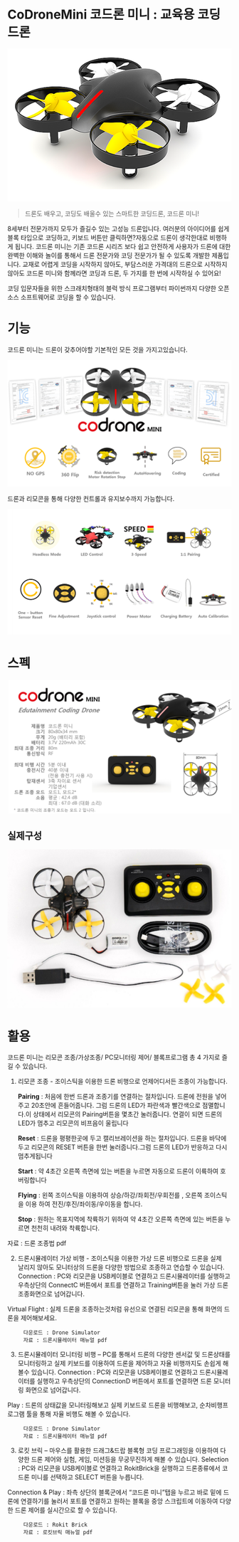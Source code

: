 # CoDroneMini 코드론 미니 : 교육용 코딩 드론  

![코드론미니](./img/0001.png)

> 드론도 배우고, 코딩도 배울수 있는 스마트한 코딩드론, 코드론 미니!

8세부터 전문가까지 모두가 즐길수 있는 고성능 드론입니다. 여러분의 아이디어를 쉽게 블록 타입으로 코딩하고, 키보드 버튼만 클릭하면?자동으로 드론이 생각한대로 비행하게 됩니다. 코드론 미니는 기존 코드론 시리즈 보다 쉽고 안전하게 사용자가 드론에 대한 완벽한  이해와 놀이를 통해서 드론 전문가와 코딩 전문가가 될 수 있도록 개발한 제품입니다.   교재로 어렵게 코딩을 시작하지 않아도, 부담스러운 가격대의 드론으로 시작하지 않아도  코드론 미니와 함께라면 코딩과 드론, 두 가지를 한 번에 시작하실 수 있어요! 

코딩 입문자들을 위한 스크래치형태의 블럭 방식 프로그램부터 파이썬까지 다양한 오픈소스 소프트웨어로 코딩을 할 수 있습니다.

# 기능

코드론 미니는 드론이 갖추어야할 기본적인 모든 것을 가지고있습니다.

![코드론미니](./img/0002.png)

드론과 리모콘을 통해 다양한 컨트롤과 유지보수까지 가능합니다.

![코드론미니](./img/0003.png)
  

# 스펙
![코드론미니 스펙](./img/0004.png)


## 실제구성
![제품 구성](./img/0005.png)

# 활용

코드론 미니는 리모콘 조종/가상조종/ PC모니터링 제어/ 블록프로그램 총 4 가지로 즐길 수 있습니다.

1. 리모콘 조종 - 조이스틱을 이용한 드론 비행으로 언제어디서든 조종이 가능합니다.

    **Pairing** :  처음에 한번 드론과 조종기를 연결하는 절차입니다. 드론에 전원을 넣어주고 20초안에 흔들어줍니다. 그럼 드론의 LED가 파란색과 빨간색으로 점멸합니다.이 상태에서 리모콘의 Pairing버튼을 몇초간 눌러줍니다. 연결이 되면 드론의 LED가 멈추고 리모콘의 비프음이 울립니다
          
    **Reset**  : 드론을 평평한곳에 두고 캘리브레이션을 하는 절차입니다. 드론을 바닥에 두고 리모콘의 RESET 버튼을 한번 눌러줍니다.그럼 드론의 LED가 반응하고 다시 멈추게됩니다 

    **Start** : 약 4초간 오른쪽 측면에 있는 버튼을 누르면 자동으로 드론이 이륙하여 호버링합니다
                 
    **Flying** : 왼쪽 조이스틱을 이용하여 상승/하강/좌회전/우회전를 , 오른쪽 조이스틱을  이용 하여 전진/후진/좌이동/우이동을 합니다.

    **Stop** : 원하는 목표지역에 착륙하기 위하여 약 4초간 오른쪽 측면에 있는 버튼을 누르면 천천히 내려와 착륙합니다.
    


 자료 : 드론 조종법 pdf 

  2) 드론시뮬레이터 가상 비행 - 조이스틱을 이용한 가상 드론 비행으로 드론을 실제                           
     날리지 않아도 모니터상의 드론을 다양한 방법으로 조종하고 연습할 수 있습니다.
       Connection : PC와 리모콘을 USB케이블로 연결하고 드론시뮬레이터를 실행하고                           
        우측상단의 ConnectC 버튼에서 포트를 연결하고 Training버튼을 눌러 가상 드론 
        조종화면으로 넘어갑니다.
   
Virtual Flight : 실제 드론을 조종하는것처럼 유선으로 연결된 리모콘을 통해 화면의 드론을 제어해보세요.
   
         다운로드 : Drone Simulator  
         자료 : 드론시뮬레이터 매뉴얼 pdf

  3) 드론시뮬레이터 모니터링 비행 – PC를 통해서 드론의 다양한 센서값 및 드론상태를 
    모니터링하고 실제 키보드를 이용하여 드론을 제어하고 자율 비행까지도 손쉽게 해볼수 
    있습니다.
Connection : PC와 리모콘을 USB케이블로 연결하고 드론시뮬레이터를 실행하고 우측상단의 ConnectionD 버튼에서 포트를 연결하면 드론 모니터링 화면으로 넘어갑니다.
        
Play : 드론의 상태값을 모니터링해보고 실제 키보드로 드론을 비행해보고, 순차비행프로그램 툴을 통해 자율 비행도 해볼 수 있습니다.
       
         다운로드 : Drone Simulator  
         자료 : 드론시뮬레이터 매뉴얼 pdf
   3) 로킷 브릭 – 마우스를 활용한 드래그&드랍 블록형 코딩 프로그래밍을 이용하여 
    다양한  드론 제어와 실험, 게임, 미션등을 무궁무진하게 해볼 수 있습니다.
Selection : PC와 리모콘을 USB케이블로 연결하고 RokitBrick을 실행하고 드론종류에서    코드론 미니를 선택하고 SELECT 버튼을 누릅니다.
      
Connection & Play : 좌측 상단의 블록군에서 “코드론 미니”탭을 누르고 바로 밑에 
  드론에 연결하기를 눌러서 포트를 연결하고 원하는 블록을  중앙 스크립트에 
  이동하여 다양한 드론 제어를 실시간으로 할 수 있습니다. 
       
         다운로드 : Rokit Brick
         자료 : 로킷브릭 매뉴얼 pdf